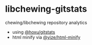 libchewing-gitstats
===========

chewing/libchewing repository analytics

 - using [@hoxu/gitstats](https://github.com/hoxu/gitstats)
 - html minify via [@yize/html-minify](https://github.com/yize/html-minify)
